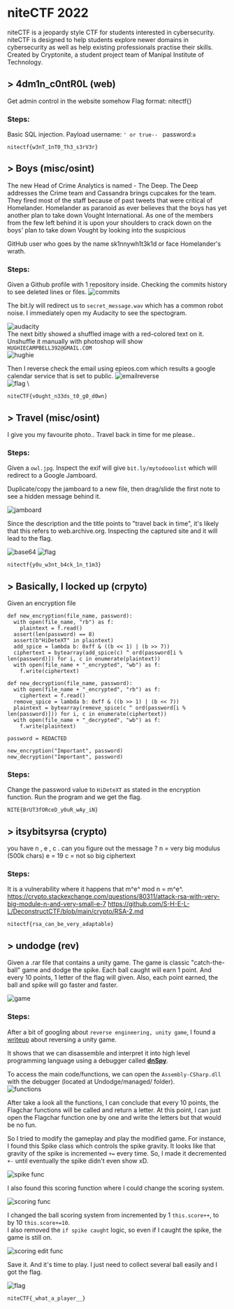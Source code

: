 # niteCTF 2022
niteCTF is a jeopardy style CTF for students interested in cybersecurity. niteCTF is designed to help students explore newer domains in cybersecurity as well as help existing professionals practise their skills. Created by Cryptonite, a student project team of Manipal Institute of Technology.

## > 4dm1n_c0ntR0L (web)
Get admin control in the website somehow
Flag format: nitectf{}

### Steps:
Basic SQL injection. Payload username: ``' or true-- `` password:``a``
```
nitectf{w3nT_1nT0_Th3_s3rV3r}
```

## > Boys (misc/osint)
The new Head of Crime Analytics is named - The Deep. The Deep addresses the Crime team and Cassandra brings cupcakes for the team. They fired most of the staff because of past tweets that were critical of Homelander. Homelander as paranoid as ever believes that the boys has yet another plan to take down Vought International. As one of the members from the few left behind it is upon your shoulders to crack down on the boys' plan to take down Vought by looking into the suspicious

GitHub user who goes by the name sk1nnywh1t3k1d or face Homelander's wrath.

### Steps:
Given a Github profile with 1 repository inside. Checking the commits history to see deleted lines or files.
![commits](https://user-images.githubusercontent.com/63649797/209476423-f8b59335-1aba-4dc5-8bd9-c355da57344a.JPG) 

The bit.ly will redirect us to ``secret_message.wav`` which has a common robot noise. I immediately open my Audacity to see the spectogram.

![audacity](https://user-images.githubusercontent.com/63649797/209476432-5849f3e2-779e-4929-b15d-5fc286a08a34.png) \
The next bitly showed a shuffled image with a red-colored text on it. Unshuffle it manually with photoshop will show ``HUGHIECAMPBELL392@GMAIL.COM`` \
![hughie](https://user-images.githubusercontent.com/63649797/209476437-3c8e8e17-fb07-4e29-a939-949bbd026ec8.png) 

Then I reverse check the email using epieos.com which results a google calendar service that is set to public.
![emailreverse](https://user-images.githubusercontent.com/63649797/209476441-b133c9b8-9b70-418b-849c-a0ff2340948c.JPG) \
![flag](https://user-images.githubusercontent.com/63649797/209476443-fad8a7cf-3065-4542-9493-d0d555547b77.JPG) \
```
niteCTF{v0ught_n33ds_t0_g0_d0wn}
```


## > Travel (misc/osint)
I give you my favourite photo.. Travel back in time for me please..

### Steps:
Given a ``owl.jpg``. Inspect the exif will give ``bit.ly/mytodooolist`` which will redirect to a Google Jamboard.

Duplicate/copy the jamboard to a new file, then drag/slide the first note to see a hidden message behind it.

![jamboard](https://user-images.githubusercontent.com/63649797/209476497-9adfe728-f9e9-4786-946e-a52857751580.JPG)

Since the description and the title points to "travel back in time", it's likely that this refers to web.archive.org. Inspecting the captured site and it will lead to the flag. 

![base64](https://user-images.githubusercontent.com/63649797/209476500-dc9f2ced-9d7b-4c43-8fcb-c2128823095d.JPG)
![flag](https://user-images.githubusercontent.com/63649797/209476504-2aea17fa-2171-4cb5-83e4-e38e2121d76b.JPG)
```
nitectf{y0u_w3nt_b4ck_1n_t1m3}
```

## > Basically, I locked up (crpyto)
Given an encryption file
```
def new_encryption(file_name, password):
  with open(file_name, "rb") as f:
    plaintext = f.read()
  assert(len(password) == 8)
  assert(b"HiDeteXT" in plaintext)
  add_spice = lambda b: 0xff & ((b << 1) | (b >> 7))
  ciphertext = bytearray(add_spice(c) ^ ord(password[i % len(password)]) for i, c in enumerate(plaintext))
  with open(file_name + "_encrypted", "wb") as f:
    f.write(ciphertext)

def new_decryption(file_name, password):
  with open(file_name + "_encrypted", "rb") as f:
    ciphertext = f.read()
  remove_spice = lambda b: 0xff & ((b >> 1) | (b << 7))
  plaintext = bytearray(remove_spice(c ^ ord(password[i % len(password)])) for i, c in enumerate(ciphertext))
  with open(file_name + "_decrypted", "wb") as f:
    f.write(plaintext)

password = REDACTED

new_encryption("Important", password)
new_decryption("Important", password)
```

### Steps:
Change the password value to ``HiDeteXT`` as stated in the encryption function. Run the program and we get the flag.
```
NITE{BrUT3fORceD_y0uR_wAy_iN}
```

## > itsybitsyrsa (crypto)
you have n , e , c . can you figure out the message ?
n = very big modulus (500k chars)
e = 19
c = not so big ciphertext

### Steps:
It is a vulnerability where it happens that m^e^ mod n =  m^e^. 
https://crypto.stackexchange.com/questions/80311/attack-rsa-with-very-big-module-n-and-very-small-e-7
https://github.com/S-H-E-L-L/DeconstructCTF/blob/main/crypto/RSA-2.md
```
nitectf{rsa_can_be_very_adaptable}
```

## > undodge (rev)
Given a .rar file that contains a unity game. The game is classic "catch-the-ball" game and dodge the spike. Each ball caught will earn 1 point. And every 10 points, 1 letter of the flag will given. Also, each point earned, the ball and spike will go faster and faster.

![game](https://user-images.githubusercontent.com/63649797/209476532-c9790a32-2504-445d-a36d-9afca959a0e7.jpg)

### Steps:
After a bit of googling about ``reverse engineering, unity game``, I found a [writeup](https://tripoloski1337.github.io/ctf/2019/09/09/reverse-engineering-unity-game.html) about reversing a unity game.


It shows that we can disassemble and interpret it into high level programming language using a debugger called **[dnSpy](https://github.com/dnSpy/dnSpy)**.

To access the main code/functions, we can open the ``Assembly-CSharp.dll`` with the debugger (located at Undodge/managed/ folder). \
![functions](https://user-images.githubusercontent.com/63649797/209476537-7709e127-e253-4468-8a50-8d439fe66129.JPG)

After take a look all the functions, I can conclude that every 10 points, the Flagchar functions will be called and return a letter. At this point, I can just open the Flagchar function one by one and write the letters but that would be no fun.

So I tried to modify the gameplay and play the modified game. For instance, I found this Spike class which controls the spike gravity. It looks like that gravity of the spike is incremented ``+=`` every time. So, I made it decremented ``+-`` until eventually the spike didn't even show xD.

![spike func](https://user-images.githubusercontent.com/63649797/209476543-a840f368-af82-41c2-b162-8ffc56df0d7c.JPG)

I also found this scoring function where I could change the scoring system.

![scoring func](https://user-images.githubusercontent.com/63649797/209476550-895dae97-378c-45da-99ec-1ed719c406fb.JPG)

I changed the ball scoring system from incremented by 1 ``this.score++``, to by 10 ``this.score+=10``. \
I also removed the ``if spike caught`` logic, so even if I caught the spike, the game is still on.

![scoring edit func](https://user-images.githubusercontent.com/63649797/209476556-e1b53bf8-698a-4bb2-8316-64ced859aeb5.JPG)

Save it. And it's time to play. I just need to collect several ball easily and I got the flag.

![flag](https://user-images.githubusercontent.com/63649797/209476562-c59aac12-5fa8-4508-9ef5-3bda8206e2b3.jpg)

```
niteCTF{_what_a_player__}
```
